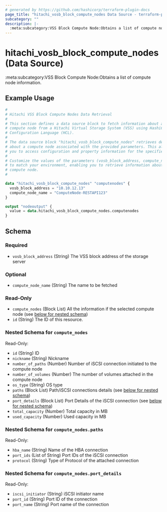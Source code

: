 ```yaml
---
# generated by https://github.com/hashicorp/terraform-plugin-docs
page_title: "hitachi_vosb_block_compute_nodes Data Source - terraform-provider-hitachi"
subcategory: ""
description: |-
  :meta:subcategory:VSS Block Compute Node:Obtains a list of compute node information.
---
```


# hitachi_vosb_block_compute_nodes (Data Source)

:meta:subcategory:VSS Block Compute Node:Obtains a list of compute node information.

## Example Usage

```terraform
#
# Hitachi VSS Block Compute Nodes Data Retrieval
#
# This section defines a data source block to fetch information about a specific
# compute node from a Hitachi Virtual Storage System (VSS) using HashiCorp
# Configuration Language (HCL).
#
# The data source block "hitachi_vosb_block_compute_nodes" retrieves details
# about a compute node associated with the provided parameters. This allows
# you to access configuration and property information for the specified compute node.
#
# Customize the values of the parameters (vosb_block_address, compute_node_name)
# to match your environment, enabling you to retrieve information about the desired
# compute node.
#

data "hitachi_vosb_block_compute_nodes" "computenodes" {
  vosb_block_address = "10.10.12.13"
  compute_node_name = "ComputeNode-RESTAPI123"
}

output "nodeoutput" {
  value = data.hitachi_vosb_block_compute_nodes.computenodes
}
```

<!-- schema generated by tfplugindocs -->
## Schema

### Required

- `vosb_block_address` (String) The  VSS block address of the storage server

### Optional

- `compute_node_name` (String) The name  to be fetched

### Read-Only

- `compute_nodes` (Block List) All the information if the selected compute node (see [below for nested schema](#nestedblock--compute_nodes))
- `id` (String) The ID of this resource.

<a id="nestedblock--compute_nodes"></a>
### Nested Schema for `compute_nodes`

Read-Only:

- `id` (String) ID
- `nickname` (String) Nickname
- `number_of_paths` (Number) Number of iSCSI connection initiated to the compute node
- `number_of_volumes` (Number) The number of volumes attached in the compute node
- `os_type` (String) OS type
- `paths` (Block List) Path/iSCSI connections details (see [below for nested schema](#nestedblock--compute_nodes--paths))
- `port_details` (Block List) Port Details of the iSCSI connection (see [below for nested schema](#nestedblock--compute_nodes--port_details))
- `total_capacity` (Number) Total capacity in MB
- `used_capacity` (Number) Used capacity in MB

<a id="nestedblock--compute_nodes--paths"></a>
### Nested Schema for `compute_nodes.paths`

Read-Only:

- `hba_name` (String) Name of the HBA connection
- `port_ids` (List of String) Port IDs of the iSCSI connection
- `protocol` (String) Type of Protocol of the attached connection


<a id="nestedblock--compute_nodes--port_details"></a>
### Nested Schema for `compute_nodes.port_details`

Read-Only:

- `iscsi_initiator` (String) iSCSI initiator name
- `port_id` (String) Port ID of the connection
- `port_name` (String) Port name of the connection
